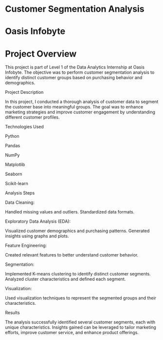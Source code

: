 # Customer Segmentation Analysis

# Oasis Infobyte

# Project Overview

This project is part of Level 1 of the Data Analytics Internship at Oasis Infobyte. The objective was to perform customer segmentation analysis to identify distinct customer groups based on purchasing behavior and demographics.

Project Description

In this project, I conducted a thorough analysis of customer data to segment the customer base into meaningful groups. The goal was to enhance marketing strategies and improve customer engagement by understanding different customer profiles.

Technologies Used

Python

Pandas

NumPy

Matplotlib

Seaborn

Scikit-learn

Analysis Steps

Data Cleaning:

Handled missing values and outliers.
Standardized data formats.

Exploratory Data Analysis (EDA):

Visualized customer demographics and purchasing patterns.
Generated insights using graphs and plots.

Feature Engineering:

Created relevant features to better understand customer behavior.

Segmentation:

Implemented K-means clustering to identify distinct customer segments.
Analyzed cluster characteristics and defined each segment.

Visualization:

Used visualization techniques to represent the segmented groups and their characteristics.

Results

The analysis successfully identified several customer segments, each with unique characteristics. Insights gained can be leveraged to tailor marketing efforts, improve customer service, and enhance product offerings.
